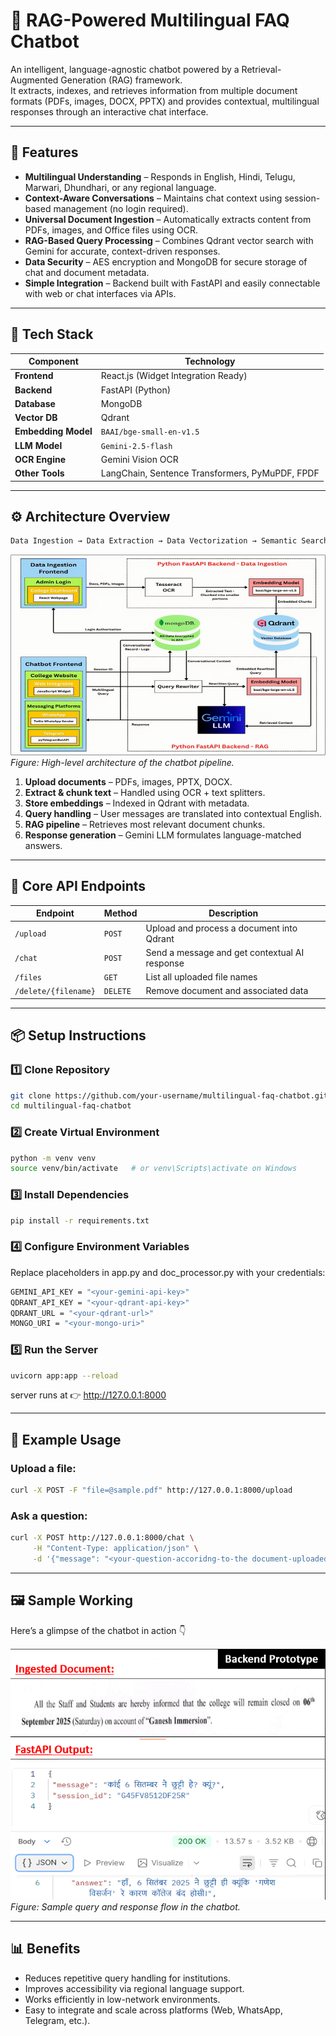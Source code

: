 # 🧠 RAG-Powered Multilingual FAQ Chatbot

An intelligent, language-agnostic chatbot powered by a Retrieval-Augmented Generation (RAG) framework.  
It extracts, indexes, and retrieves information from multiple document formats (PDFs, images, DOCX, PPTX) and provides contextual, multilingual responses through an interactive chat interface.

---

## 🚀 Features

- **Multilingual Understanding** – Responds in English, Hindi, Telugu, Marwari, Dhundhari, or any regional language.
- **Context-Aware Conversations** – Maintains chat context using session-based management (no login required).
- **Universal Document Ingestion** – Automatically extracts content from PDFs, images, and Office files using OCR.
- **RAG-Based Query Processing** – Combines Qdrant vector search with Gemini for accurate, context-driven responses.
- **Data Security** – AES encryption and MongoDB for secure storage of chat and document metadata.
- **Simple Integration** – Backend built with FastAPI and easily connectable with web or chat interfaces via APIs.

---

## 🧩 Tech Stack

| Component | Technology |
|------------|-------------|
| **Frontend** | React.js (Widget Integration Ready) |
| **Backend** | FastAPI (Python) |
| **Database** | MongoDB |
| **Vector DB** | Qdrant |
| **Embedding Model** | `BAAI/bge-small-en-v1.5` |
| **LLM Model** | `Gemini-2.5-flash` |
| **OCR Engine** | Gemini Vision OCR |
| **Other Tools** | LangChain, Sentence Transformers, PyMuPDF, FPDF |

---

## ⚙️ Architecture Overview

```bash
Data Ingestion → Data Extraction → Data Vectorization → Semantic Search → Context Retrieval → Answer Generation
```
![System Architecture](assets/architecture.png)
*Figure: High-level architecture of the chatbot pipeline.*

1. **Upload documents** – PDFs, images, PPTX, DOCX.  
2. **Extract & chunk text** – Handled using OCR + text splitters.  
3. **Store embeddings** – Indexed in Qdrant with metadata.  
4. **Query handling** – User messages are translated into contextual English.  
5. **RAG pipeline** – Retrieves most relevant document chunks.  
6. **Response generation** – Gemini LLM formulates language-matched answers.

---

## 🧠 Core API Endpoints

| Endpoint | Method | Description |
|-----------|--------|-------------|
| `/upload` | `POST` | Upload and process a document into Qdrant |
| `/chat` | `POST` | Send a message and get contextual AI response |
| `/files` | `GET` | List all uploaded file names |
| `/delete/{filename}` | `DELETE` | Remove document and associated data |

---

## 📦 Setup Instructions

### 1️⃣ Clone Repository

```bash
git clone https://github.com/your-username/multilingual-faq-chatbot.git
cd multilingual-faq-chatbot
```

### 2️⃣ Create Virtual Environment

```bash
python -m venv venv
source venv/bin/activate   # or venv\Scripts\activate on Windows
```

### 3️⃣ Install Dependencies

```bash
pip install -r requirements.txt
```

### 4️⃣ Configure Environment Variables

Replace placeholders in app.py and doc_processor.py with your credentials:

```bash
GEMINI_API_KEY = "<your-gemini-api-key>"
QDRANT_API_KEY = "<your-qdrant-api-key>"
QDRANT_URL = "<your-qdrant-url>"
MONGO_URI = "<your-mongo-uri>"
```

### 5️⃣ Run the Server

```bash
uvicorn app:app --reload
```

server runs at 👉 http://127.0.0.1:8000

---

## 🧩 Example Usage

### Upload a file:

```bash
curl -X POST -F "file=@sample.pdf" http://127.0.0.1:8000/upload
```

### Ask a question:

```bash
curl -X POST http://127.0.0.1:8000/chat \
     -H "Content-Type: application/json" \
     -d '{"message": "<your-question-accoridng-to-the document-uploaded>", "session_id": "1234"}'
```

---

## 🖼️ Sample Working

Here’s a glimpse of the chatbot in action 👇

![Chat Interface Demo](assets/demo.png)
*Figure: Sample query and response flow in the chatbot.*

---

## 📊 Benefits

- Reduces repetitive query handling for institutions.
- Improves accessibility via regional language support.
- Works efficiently in low-network environments.
- Easy to integrate and scale across platforms (Web, WhatsApp, Telegram, etc.).
